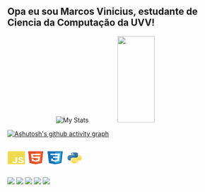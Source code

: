 ## Opa eu sou Marcos Vinicius, estudante de Ciencia da Computação da UVV!

<div align="center">  
  <img width="49%" height="195px" src="https://github-readme-stats.vercel.app/api?username=maarcostorres&show_icons=true&count_private=true&hide_border=true&title_color=96BCE5&icon_color=00bfbf&text_color=c9d1d9&bg_color=0d1117" alt="My Stats" /> 
  <img width="41%" height="195px" src="https://github-readme-stats.vercel.app/api/top-langs/?username=maarcostorres&layout=compact&hide_border=true&title_color=96BCE5&text_color=00bfbf&bg_color=0d1117" />
</div>

[![Ashutosh's github activity graph](https://github-readme-activity-graph.vercel.app/graph?username=maarcostorres&bg_color=96BCE5&color=ffffff&line=00ffbf&point=ffffff&area=true&hide_border=true)](https://github.com/ashutosh00710/github-readme-activity-graph)



<div style="display: inline_block"><br>
  <img align="center" alt="Js" height="30" width="40" src="https://raw.githubusercontent.com/devicons/devicon/master/icons/javascript/javascript-plain.svg">
  <img align="center" alt="HTML" height="30" width="40" src="https://raw.githubusercontent.com/devicons/devicon/master/icons/html5/html5-original.svg">
  <img align="center" alt="CSS" height="30" width="40" src="https://raw.githubusercontent.com/devicons/devicon/master/icons/css3/css3-original.svg">
  <img align="center" alt="Python" height="30" width="40" src="https://raw.githubusercontent.com/devicons/devicon/master/icons/python/python-original.svg">
</div>
  
  ##
 
<div> 
  <a href="https://www.youtube.com/channel/UCx2WQABQ8ah5Hviq7hhJkAw" target="_blank"><img src="https://img.shields.io/badge/YouTube-FF0000?style=for-the-badge&logo=youtube&logoColor=white" target="_blank"></a>
  <a href="https://www.instagram.com/maarkin_t/" target="_blank"><img src="https://img.shields.io/badge/-Instagram-%23E4405F?style=for-the-badge&logo=instagram&logoColor=white" target="_blank"></a>
 	<a href="https://www.twitch.tv/yeah_maarkin" target="_blank"><img src="https://img.shields.io/badge/Twitch-9146FF?style=for-the-badge&logo=twitch&logoColor=white" target="_blank"></a>
  <a href = "asukiitime12@gmail.com"><img src="https://img.shields.io/badge/-Gmail-%23333?style=for-the-badge&logo=gmail&logoColor=white" target="_blank"></a>
  <a href="https://www.linkedin.com/in/marcos-vinicius-silva-torres-134b57264/" target="_blank"><img src="https://img.shields.io/badge/-LinkedIn-%230077B5?style=for-the-badge&logo=linkedin&logoColor=white" target="_blank"></a> 
  
</div>
